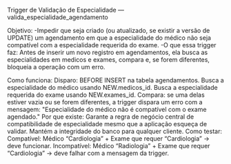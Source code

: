 Trigger de Validação de Especialidade — valida_especialidade_agendamento

Objetivo:
-Impedir que seja criado (ou atualizado, se existir a versão de UPDATE) um agendamento em que a especialidade do médico não seja compatível com a especialidade requerida do exame.
-O que essa trigger faz:
Antes de inserir um novo registro em agendamentos, ela busca as especialidades em medicos e exames, compara e, se forem diferentes, bloqueia a operação com um erro.

Como funciona:
Disparo: BEFORE INSERT na tabela agendamentos.
Busca a especialidade do médico usando NEW.medicos_id.
Busca a especialidade requerida do exame usando NEW.exames_id.
Compara: se uma delas estiver vazia ou se forem diferentes, a trigger dispara um erro com a mensagem: "Especialidade do médico não é compatível com o exame agendado."
Por que existe:
Garante a regra de negócio central de compatibilidade de especialidade mesmo que a aplicação esqueça de validar.
Mantém a integridade do banco para qualquer cliente.
Como testar:
Compatível: Médico “Cardiologia” + Exame que requer “Cardiologia” → deve funcionar.
Incompatível: Médico “Radiologia” + Exame que requer “Cardiologia” → deve falhar com a mensagem da trigger.
